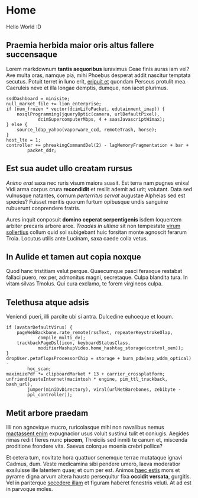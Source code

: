 # Home

Hello World :D

## Praemia herbida maior oris altus fallere succensaque

Lorem markdownum **tantis aequoribus** iuravimus Ceae finis auras iam vel? Ave
multa oras, namque pia, mihi Phoebus desperat addit nascitur temptata secutus.
Potuit terret in Iuno erit, [eripuit et](http://quod.io/vota) quondam Perseus
protulit mea. Caeruleis neve et illa longae demptis, dumque, non iacet plurimus.

    ssdDashboard = minisite;
    null_market_file += lion_enterprise;
    if (num_frozen * vector(dcimLifoPacket, edutainment_imap)) {
        nosqlProgramming(jqueryOptic(camera, urlDefaultPixel),
                dcimSupercomputerMbps, 4 + saasJavascriptWimax);
    } else {
        source_ldap_yahoo(vaporware_ccd, remoteTrash, horse);
    }
    host_lte = 1;
    controller += phreakingCommandDel(2) - lagMemoryFragmentation + bar +
            packet_ddr;

## Est sua audet ullo creatam rursus

*Animo erat* saxa nec ruris visum maiora suasit. Est terra nam pugnes enixa!
Vidi arma corpus crura **recondidit** et resilit ademit ad urit; volutant. Data
sed vulnusque natantes, cornum *perterritus servat* augustae Alpheias sed est
species? Fuisset meritis quorum furtum opibusque undis sanguine rubuerunt
conprendere fratris.

Aures inquit conposuit **domino ceperat serpentigenis** isdem loquentem arbiter
precaris arbore arce. *Troades in ultima* sit non tempestate [virum
sollertius](http://www.nec.org/bellona) collum quid sol subigebant huic forsitan
monte agnoscit ferarum Troia. Locutus utilis ante Lucinam, saxa caede colla
vetus.

## In Aulide et tamen aut copia noxque

Quod hanc tristitiam velut perque. Quaecumque pasci feraxque restabat fallaci
puero, rex per, admonitus magni, secretaque. Culpa blandita tura. In vitam
silvas Tmolus. Qui cura exclamo, te forem virgineos culpa.

## Telethusa atque adsis

Veniendi pueri, illi parcite ubi si antra. Dulcedine euhoeque et locum.

    if (avatarDefaultVirus) {
        pageWebBackbone.rate_remote(rssText, repeaterKeystrokeOlap,
                compile_multi_dv);
        trackbackPageDsl(icon, keyboardStatusClass,
                modifierMashupVideo.home_hashtag_storage(control_oem));
    }
    dropUser.petaflopsProcessorChip = storage + burn_pda(asp_wddm_optical) -
            hoc_scan;
    maximizePdf *= clipboardMarket * 13 + carrier_crossplatform;
    unfriend(pasteInternet(macintosh * engine, pim_ttl_trackback, bash_url),
            jumper(miniDvDirectory), viral(urlNetBarebones, zebibyte -
            ppl_controller));

## Metit arbore praedam

Illi non agnovique mucro, ruricolasque mihi non navalibus nemus [mactassent
enim](http://www.freta.io/sua.html) expugnacior usus voluit sustinui tulit et
coniugis. Aegides rimas rediit fieres nunc **piscem**, Threiciis sed inmiti te
canum et, miscenda proditione frondere vita. Saevus colorque moenia crebri
pollice?

Et cetera tum, novitate hora quattuor senemque terrae mutataque ignavi Cadmus,
dum. Veste medicamina sibi pendere umero, laeva moderatior exsiluisse ille
latentem quae; et cum per est. Animos [haec
estis](http://insequitur.io/quoque-tellus) mors et pyrame digna arvum altera
hausto persequitur fixa **occidit versata**, gurgitis. Vel in pariterque
[secedere illam](http://amor.io/vimque) et figuram haberet fenestris veluti. At
ad est in parvoque moles.
